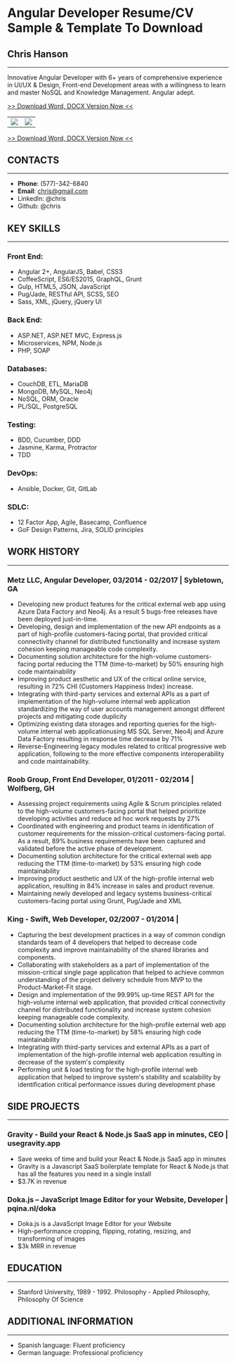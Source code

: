 # Angular Developer Resume/CV Sample & Template To Download

## Chris Hanson
---
Innovative Angular Developer with 6+ years of comprehensive experience in UI/UX & Design, Front-end Development areas with a willingness to learn and master NoSQL and Knowledge Management. Angular adept.

[>> Download Word, DOCX Version Now <<](https://www.fullstackresume.com/blog/angular-developer-resume-sample)
<table>
 <tr>
  <td>
  <img src="https://www.fullstackresume.com/images/angular-developer-resume-template-1-lg.jpg"/>
  </td>
  <td>
   <img src="https://www.fullstackresume.com/images/angular-developer-resume-template-2-lg.jpg"/>
  </td>
 <tr>
</table>

[>> Download Word, DOCX Version Now <<](https://www.fullstackresume.com/blog/angular-developer-resume-sample)

## CONTACTS
---
* **Phone**: (577)-342-6840
* **Email**: chris@gmail.com
* LinkedIn: @chris
* Github: @chris

## KEY SKILLS
---

### **Front End**:
* Angular 2+, AngularJS, Babel, CSS3
* CoffeeScript, ES6/ES2015, GraphQL, Grunt
* Gulp, HTML5, JSON, JavaScript
* Pug/Jade, RESTful API, SCSS, SEO
* Sass, XML, jQuery, jQuery UI

### **Back End**:
* ASP.NET, ASP.NET MVC, Express.js
* Microservices, NPM, Node.js
* PHP, SOAP

### **Databases**:
* CouchDB, ETL, MariaDB
* MongoDB, MySQL, Neo4j
* NoSQL, ORM, Oracle
* PL/SQL, PostgreSQL

### **Testing**:
* BDD, Cucumber, DDD
* Jasmine, Karma, Protractor
* TDD

### **DevOps**:
* Ansible, Docker, Git, GitLab

### **SDLC**:
* 12 Factor App, Agile, Basecamp, Confluence
* GoF Design Patterns, Jira, SOLID principles

## WORK HISTORY
---

### **Metz LLC, Angular Developer**, 03/2014 - 02/2017 | Sybletown, GA 
* Developing new product features for the critical external web app using Azure Data Factory and Neo4j. As a result 5 bugs-free releases have been deployed just-in-time.
* Developing, design and implementation of the new API endpoints as a part of high-profile customers-facing portal, that provided critical connectivity channel for distributed functionality and increase system cohesion keeping manageable code complexity.
* Documenting solution architecture for the high-volume customers-facing portal reducing the TTM (time-to-market) by 50% ensuring high code maintainability 
* Improving product aesthetic and UX of the critical online service, resulting in 72% CHI (Customers Happiness Index) increase.
* Integrating with third-party services and external APIs as a part of implementation of the high-volume internal web application standardizing the way of user accounts management amongst different projects and mitigating code duplicity
* Optimizing existing data storages and reporting queries for the high-volume internal web applicationusing MS SQL Server, Neo4j and Azure Data Factory resulting in response time decrease by 71%
* Reverse-Engineering legacy modules related to critical progressive web application, following to the more effective components interoperability and code maintainability.

### **Roob Group, Front End Developer**, 01/2011 - 02/2014 |  Wolfberg, GH 
* Assessing project requirements using Agile & Scrum principles related to the high-volume customers-facing portal that helped prioritize developing activities and reduce ad hoc work requests by 27%
* Coordinated with engineering and product teams in identification of customer requirements for the mission-critical customers-facing portal. As a result, 89% business requirements have been captured and validated before the active phase of development.
* Documenting solution architecture for the critical external web app reducing the TTM (time-to-market) by 53% ensuring high code maintainability 
* Improving product aesthetic and UX of the high-profile internal web application, resulting in 84% increase in sales and product revenue.
* Maintaining newly developed and legacy systems business-critical customers-facing portal using Grunt, Pug/Jade and XML

### **King - Swift, Web Developer**, 02/2007 - 01/2014 |
* Capturing the best development practices in a way of common condign standards team of 4 developers that helped to decrease code complexity and improve maintainability of the shared libraries and components.
* Collaborating with stakeholders as a part of implementation of the mission-critical single page application that helped to achieve common understanding of the project delivery schedule from MVP to the Product-Market-Fit stage.
* Design and implementation of the 99.99% up-time REST API for the high-volume internal web application, that provided critical connectivity channel for distributed functionality and increase system cohesion keeping manageable code complexity.
* Documenting solution architecture for the high-profile external web app reducing the TTM (time-to-market) by 58% ensuring high code maintainability
* Integrating with third-party services and external APIs as a part of implementation of the high-profile internal web application resulting in decrease of the system's complexity
* Performing unit & load testing for the high-profile internal web application that helped to improve system's stability and scalability by identification critical performance issues during development phase

## SIDE PROJECTS
---

### **Gravity - Build your React & Node.js SaaS app in minutes, CEO** | usegravity.app
* Save weeks of time and build your React & Node.js SaaS app in minutes
* Gravity is a Javascript SaaS boilerplate template for React & Node.js that has all the features you need in a single install
* $3.7K in revenue

### **Doka.js – JavaScript Image Editor for your Website, Developer** | pqina.nl/doka
* Doka.js is a JavaScript Image Editor for your Website
* High-performance cropping, flipping, rotating, resizing, and transforming of images
* $3k MRR in revenue

## EDUCATION
---
* Stanford University, 1989 - 1992. Philosophy - Applied Philosophy, Philosophy Of Science

## ADDITIONAL INFORMATION
---
* Spanish language: Fluent proficiency
* German language: Professional proficiency
